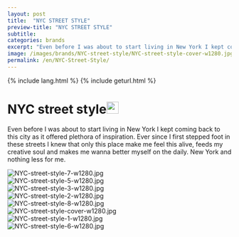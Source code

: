 ```yaml
---
layout: post
title:  "NYC STREET STYLE"
preview-title: "NYC STREET STYLE"
subtitle:
categories: brands
excerpt: "Even before I was about to start living in New York I kept coming back to this city" 
image: /images/brands/NYC-street-style/NYC-street-style-cover-w1280.jpg
permalink: /en/NYC-Street-Style/
---
```

{% include lang.html %}
{% include geturl.html %}
<div class="dark-grey-bg">
    <div class="container">
        <div class="row">
            <div class="col section ft-white ft-300">
                <h1 class="white-color">NYC street style<img class="space" src="{{ '/assets/images/aquarius.png' | prepend: SourceUrl }}" width="27"></h1>
                <p>Even before I was about to start living in New York I kept coming back to this city as it offered plethora of inspiration. Ever since I first stepped foot in these streets I knew that only this place make me feel this alive, feeds my creative soul and makes me wanna better myself on the daily. New York and nothing less for me.</p>  
            </div>
        </div>
    </div>
    <div class="post-gallery">
        <div class="container">
            <div class="row">
                <div class="col">
                    <img src="{{ '/images/brands/NYC-street-style/NYC-street-style-7-w1280.jpg' | prepend: SourceUrl }}" alt="NYC-street-style-7-w1280.jpg">
                </div>
            </div>
            <div class="row">
                <div class="col-md-6">
                    <img src="{{ '/images/brands/NYC-street-style/NYC-street-style-5-w1280.jpg' | prepend: SourceUrl }}" alt="NYC-street-style-5-w1280.jpg">
                </div>
                <div class="col-md-6">
                    <img src="{{ '/images/brands/NYC-street-style/NYC-street-style-3-w1280.jpg' | prepend: SourceUrl }}" alt="NYC-street-style-3-w1280.jpg">
                </div>
            </div>
            <div class="row">
                <div class="col-md-6">
                    <img src="{{ '/images/brands/NYC-street-style/NYC-street-style-2-w1280.jpg' | prepend: SourceUrl }}" alt="NYC-street-style-2-w1280.jpg">
                </div>
                <div class="col-md-6">
                    <img src="{{ '/images/brands/NYC-street-style/NYC-street-style-8-w1280.jpg' | prepend: SourceUrl }}" alt="NYC-street-style-8-w1280.jpg">
                </div>
            </div>
            <div class="row">
                <div class="col">
                    <img src="{{ '/images/brands/NYC-street-style/NYC-street-style-cover-w1280.jpg' | prepend: SourceUrl }}" alt="NYC-street-style-cover-w1280.jpg">
                </div>
            </div>
            <div class="row">
                <div class="col-md-6">
                    <img src="{{ '/images/brands/NYC-street-style/NYC-street-style-1-w1280.jpg' | prepend: SourceUrl }}" alt="NYC-street-style-1-w1280.jpg">
                </div>
                <div class="col-md-6">
                    <img src="{{ '/images/brands/NYC-street-style/NYC-street-style-6-w1280.jpg' | prepend: SourceUrl }}" alt="NYC-street-style-6-w1280.jpg">
                </div>
            </div>
        </div>
    </div>
</div>